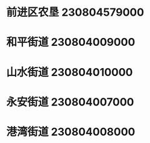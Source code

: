 # 前进区农垦 230804579000
# 和平街道 230804009000
# 山水街道 230804010000
# 永安街道 230804007000
# 港湾街道 230804008000
